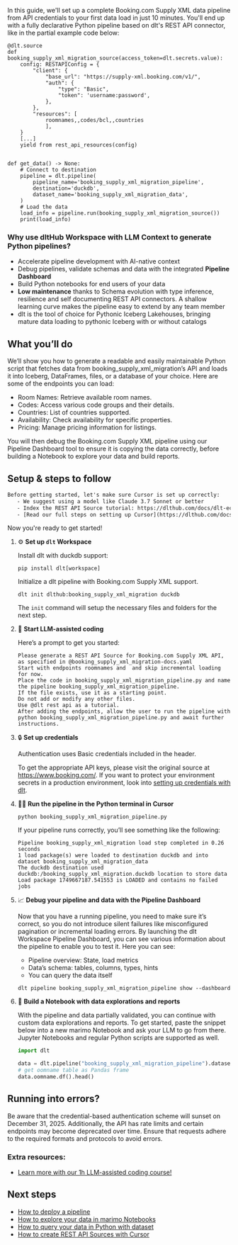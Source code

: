 In this guide, we'll set up a complete Booking.com Supply XML data pipeline from API credentials to your first data load in just 10 minutes. You'll end up with a fully declarative Python pipeline based on dlt's REST API connector, like in the partial example code below:

```python-outcome
@dlt.source
def booking_supply_xml_migration_source(access_token=dlt.secrets.value):
    config: RESTAPIConfig = {
        "client": {
            "base_url": "https://supply-xml.booking.com/v1/",
            "auth": {
                "type": "Basic",
                "token": 'username:password',
            },
        },
        "resources": [
            roomnames,,codes/bcl,,countries
            ],
    }
    [...]
    yield from rest_api_resources(config)


def get_data() -> None:
    # Connect to destination
    pipeline = dlt.pipeline(
        pipeline_name='booking_supply_xml_migration_pipeline',
        destination='duckdb',
        dataset_name='booking_supply_xml_migration_data', 
    )
    # Load the data
    load_info = pipeline.run(booking_supply_xml_migration_source())
    print(load_info) 
```

### Why use dltHub Workspace with LLM Context to generate Python pipelines?

- Accelerate pipeline development with AI-native context
- Debug pipelines, validate schemas and data with the integrated **Pipeline Dashboard**
- Build Python notebooks for end users of your data
- **Low maintenance** thanks to Schema evolution with type inference, resilience and self documenting REST API connectors. A shallow learning curve makes the pipeline easy to extend by any team member
- dlt is the tool of choice for Pythonic Iceberg Lakehouses, bringing mature data loading to pythonic Iceberg with or without catalogs

## What you’ll do

We’ll show you how to generate a readable and easily maintainable Python script that fetches data from booking_supply_xml_migration’s API and loads it into Iceberg, DataFrames, files, or a database of your choice. Here are some of the endpoints you can load:

- Room Names: Retrieve available room names.
- Codes: Access various code groups and their details.
- Countries: List of countries supported.
- Availability: Check availability for specific properties.
- Pricing: Manage pricing information for listings.

You will then debug the Booking.com Supply XML pipeline using our Pipeline Dashboard tool to ensure it is copying the data correctly, before building a Notebook to explore your data and build reports.

## Setup & steps to follow

```default
Before getting started, let's make sure Cursor is set up correctly:
   - We suggest using a model like Claude 3.7 Sonnet or better
   - Index the REST API Source tutorial: https://dlthub.com/docs/dlt-ecosystem/verified-sources/rest_api/ and add it to context as **@dlt rest api**
   - [Read our full steps on setting up Cursor](https://dlthub.com/docs/dlt-ecosystem/llm-tooling/cursor-restapi#23-configuring-cursor-with-documentation)
```

Now you're ready to get started!

1. ⚙️ **Set up `dlt` Workspace**
    
    Install dlt with duckdb support:
    ```shell
    pip install dlt[workspace]
    ```

    Initialize a dlt pipeline with Booking.com Supply XML support.
    ```shell
    dlt init dlthub:booking_supply_xml_migration duckdb
    ```

    The `init` command will setup the necessary files and folders for the next step.
    
2. 🤠 **Start LLM-assisted coding**
    
    Here’s a prompt to get you started:
    
    ```prompt
    Please generate a REST API Source for Booking.com Supply XML API, as specified in @booking_supply_xml_migration-docs.yaml 
    Start with endpoints roomnames and  and skip incremental loading for now. 
    Place the code in booking_supply_xml_migration_pipeline.py and name the pipeline booking_supply_xml_migration_pipeline. 
    If the file exists, use it as a starting point. 
    Do not add or modify any other files. 
    Use @dlt rest api as a tutorial. 
    After adding the endpoints, allow the user to run the pipeline with python booking_supply_xml_migration_pipeline.py and await further instructions.
    ```

    
3. 🔒 **Set up credentials** 
    
    Authentication uses Basic credentials included in the header.
    
    To get the appropriate API keys, please visit the original source at https://www.booking.com/.
    If you want to protect your environment secrets in a production environment, look into [setting up credentials with dlt](https://dlthub.com/docs/walkthroughs/add_credentials).
    
4. 🏃‍♀️ **Run the pipeline in the Python terminal in Cursor**
    
    ```shell
    python booking_supply_xml_migration_pipeline.py
    ```
    
    If your pipeline runs correctly, you’ll see something like the following:
    
    ```shell
    Pipeline booking_supply_xml_migration load step completed in 0.26 seconds
    1 load package(s) were loaded to destination duckdb and into dataset booking_supply_xml_migration_data
    The duckdb destination used duckdb:/booking_supply_xml_migration.duckdb location to store data
    Load package 1749667187.541553 is LOADED and contains no failed jobs
    ```
    
5. 📈 **Debug your pipeline and data with the Pipeline Dashboard**

    Now that you have a running pipeline, you need to make sure it’s correct, so you do not introduce silent failures like misconfigured pagination or incremental loading errors. By launching the dlt Workspace Pipeline Dashboard, you can see various information about the pipeline to enable you to test it. Here you can see:
    - Pipeline overview: State, load metrics
    - Data’s schema: tables, columns, types, hints
    - You can query the data itself
    
    ```shell
    dlt pipeline booking_supply_xml_migration_pipeline show --dashboard
    ```
    
6. 🐍 **Build a Notebook with data explorations and reports**

    With the pipeline and data partially validated, you can continue with custom data explorations and reports. To get started, paste the snippet below into a new marimo Notebook and ask your LLM to go from there. Jupyter Notebooks and regular Python scripts are supported as well.

    
    ```python
    import dlt

   data = dlt.pipeline("booking_supply_xml_migration_pipeline").dataset()
   # get oomname table as Pandas frame
   data.oomname.df().head()
    ```

## Running into errors?

Be aware that the credential-based authentication scheme will sunset on December 31, 2025. Additionally, the API has rate limits and certain endpoints may become deprecated over time. Ensure that requests adhere to the required formats and protocols to avoid errors.

### Extra resources:

- [Learn more with our 1h LLM-assisted coding course!](https://www.youtube.com/watch?v=GGid70rnJuM)

## Next steps

- [How to deploy a pipeline](https://dlthub.com/docs/walkthroughs/deploy-a-pipeline)
- [How to explore your data in marimo Notebooks](https://dlthub.com/docs/general-usage/dataset-access/marimo)
- [How to query your data in Python with dataset](https://dlthub.com/docs/general-usage/dataset-access/dataset)
- [How to create REST API Sources with Cursor](https://dlthub.com/docs/dlt-ecosystem/llm-tooling/cursor-restapi)